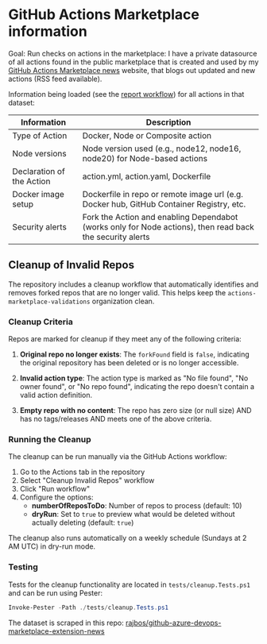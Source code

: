 # GitHub Actions Marketplace information

Goal: Run checks on actions in the marketplace: I have a private datasource of all actions found in the public marketplace that is created and used by my [GitHub Actions Marketplace news](https://devops-actions.github.io/github-actions-marketplace-news/) website, that blogs out updated and new actions (RSS feed available). 

Information being loaded (see the [report workflow](.github/workflows/report.yml)) for all actions in that dataset:

|Information|Description|
|---|---|
|Type of Action|Docker, Node or Composite action|
|Node versions|Node version used (e.g., node12, node16, node20) for Node-based actions|
|Declaration of the Action|action.yml, action.yaml, Dockerfile|
|Docker image setup|Dockerfile in repo or remote image url (e.g. Docker hub, GitHub Container Registry, etc.|
|Security alerts|Fork the Action and enabling Dependabot (works only for Node actions), then read back the security alerts|

## Cleanup of Invalid Repos

The repository includes a cleanup workflow that automatically identifies and removes forked repos that are no longer valid. This helps keep the `actions-marketplace-validations` organization clean.

### Cleanup Criteria

Repos are marked for cleanup if they meet any of the following criteria:

1. **Original repo no longer exists**: The `forkFound` field is `false`, indicating the original repository has been deleted or is no longer accessible.

2. **Invalid action type**: The action type is marked as "No file found", "No owner found", or "No repo found", indicating the repo doesn't contain a valid action definition.

3. **Empty repo with no content**: The repo has zero size (or null size) AND has no tags/releases AND meets one of the above criteria.

### Running the Cleanup

The cleanup can be run manually via the GitHub Actions workflow:

1. Go to the Actions tab in the repository
2. Select "Cleanup Invalid Repos" workflow
3. Click "Run workflow"
4. Configure the options:
   - **numberOfReposToDo**: Number of repos to process (default: 10)
   - **dryRun**: Set to `true` to preview what would be deleted without actually deleting (default: `true`)

The cleanup also runs automatically on a weekly schedule (Sundays at 2 AM UTC) in dry-run mode.

### Testing

Tests for the cleanup functionality are located in `tests/cleanup.Tests.ps1` and can be run using Pester:

```powershell
Invoke-Pester -Path ./tests/cleanup.Tests.ps1
```

The dataset is scraped in this repo: [rajbos/github-azure-devops-marketplace-extension-news](https://github.com/rajbos/github-azure-devops-marketplace-extension-news)
